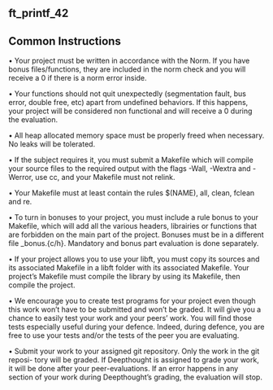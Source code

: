 ## ft_printf_42

## Common Instructions

• Your project must be written in accordance with the Norm. If you have bonus files/functions, they are included in the norm check and you will receive a 0 if there is a norm error inside.

• Your functions should not quit unexpectedly (segmentation fault, bus error, double free, etc) apart from undefined behaviors. If this happens, your project will be considered non functional and will receive a 0 during the evaluation.

• All heap allocated memory space must be properly freed when necessary. No leaks will be tolerated.

• If the subject requires it, you must submit a Makefile which will compile your source files to the required output with the flags -Wall, -Wextra and -Werror, use cc, and your Makefile must not relink.

• Your Makefile must at least contain the rules $(NAME), all, clean, fclean and re.

• To turn in bonuses to your project, you must include a rule bonus to your Makefile, which will add all the various headers, librairies or functions that are forbidden on the main part of the project. Bonuses must be in a different file _bonus.{c/h}. Mandatory and bonus part evaluation is done separately.

• If your project allows you to use your libft, you must copy its sources and its associated Makefile in a libft folder with its associated Makefile. Your project’s Makefile must compile the library by using its Makefile, then compile the project.

• We encourage you to create test programs for your project even though this work won’t have to be submitted and won’t be graded. It will give you a chance to easily test your work and your peers’ work. You will find those tests especially useful during your defence. Indeed, during defence, you are free to use your tests and/or the tests of the peer you are evaluating.

• Submit your work to your assigned git repository. Only the work in the git reposi- tory will be graded. If Deepthought is assigned to grade your work, it will be done after your peer-evaluations. If an error happens in any section of your work during Deepthought’s grading, the evaluation will stop.

